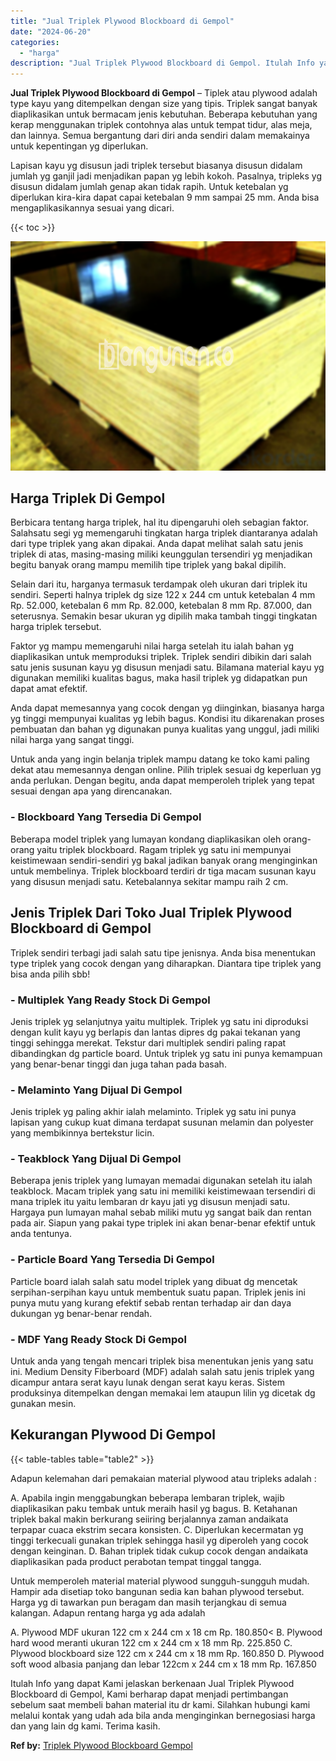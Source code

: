 ```yaml
---
title: "Jual Triplek Plywood Blockboard di Gempol"
date: "2024-06-20"
categories: 
  - "harga"
description: "Jual Triplek Plywood Blockboard di Gempol. Itulah Info yang dapat Kami jelaskan berkenaan Jual Triplek Plywood Blockboard di Gempol, Kami berharap dapat menj..."
---
```


**Jual Triplek Plywood Blockboard di Gempol** – Tiplek atau plywood adalah type kayu yang ditempelkan dengan size yang tipis. Triplek sangat banyak diaplikasikan untuk bermacam jenis kebutuhan. Beberapa kebutuhan yang kerap menggunakan triplek contohnya alas untuk tempat tidur, alas meja, dan lainnya. Semua bergantung dari diri anda sendiri dalam memakainya untuk kepentingan yg diperlukan.

Lapisan kayu yg disusun jadi triplek tersebut biasanya disusun didalam jumlah yg ganjil jadi menjadikan papan yg lebih kokoh. Pasalnya, tripleks yg disusun didalam jumlah genap akan tidak rapih. Untuk ketebalan yg diperlukan kira-kira dapat capai ketebalan 9 mm sampai 25 mm. Anda bisa mengaplikasikannya sesuai yang dicari.

{{< toc >}}

![Jual Triplek Plywood Blockboard di Gempol](/images/jual-triplek-murah-14.png)

## Harga Triplek Di Gempol

Berbicara tentang harga triplek, hal itu dipengaruhi oleh sebagian faktor. Salahsatu segi yg memengaruhi tingkatan harga triplek diantaranya adalah dari type triplek yang akan dipakai. Anda dapat melihat salah satu jenis triplek di atas, masing-masing miliki keunggulan tersendiri yg menjadikan begitu banyak orang mampu memilih tipe triplek yang bakal dipilih.

Selain dari itu, harganya termasuk terdampak oleh ukuran dari triplek itu sendiri. Seperti halnya triplek dg size 122 x 244 cm untuk ketebalan 4 mm Rp. 52.000, ketebalan 6 mm Rp. 82.000, ketebalan 8 mm Rp. 87.000, dan seterusnya. Semakin besar ukuran yg dipilih maka tambah tinggi tingkatan harga triplek tersebut.

Faktor yg mampu memengaruhi nilai harga setelah itu ialah bahan yg diaplikasikan untuk memproduksi triplek. Triplek sendiri dibikin dari salah satu jenis susunan kayu yg disusun menjadi satu. Bilamana material kayu yg digunakan memiliki kualitas bagus, maka hasil triplek yg didapatkan pun dapat amat efektif.

Anda dapat memesannya yang cocok dengan yg diinginkan, biasanya harga yg tinggi mempunyai kualitas yg lebih bagus. Kondisi itu dikarenakan proses pembuatan dan bahan yg digunakan punya kualitas yang unggul, jadi miliki nilai harga yang sangat tinggi.

Untuk anda yang ingin belanja triplek mampu datang ke toko kami paling dekat atau memesannya dengan online. Pilih triplek sesuai dg keperluan yg anda perlukan. Dengan begitu, anda dapat memperoleh triplek yang tepat sesuai dengan apa yang direncanakan.

### \- Blockboard Yang Tersedia Di Gempol

Beberapa model triplek yang lumayan kondang diaplikasikan oleh orang-orang yaitu triplek blockboard. Ragam triplek yg satu ini mempunyai keistimewaan sendiri-sendiri yg bakal jadikan banyak orang menginginkan untuk membelinya. Triplek blockboard terdiri dr tiga macam susunan kayu yang disusun menjadi satu. Ketebalannya sekitar mampu raih 2 cm.

## Jenis Triplek Dari Toko Jual Triplek Plywood Blockboard di Gempol

Triplek sendiri terbagi jadi salah satu tipe jenisnya. Anda bisa menentukan type triplek yang cocok dengan yang diharapkan. Diantara tipe triplek yang bisa anda pilih sbb!

### \- Multiplek Yang Ready Stock Di Gempol

Jenis triplek yg selanjutnya yaitu multiplek. Triplek yg satu ini diproduksi dengan kulit kayu yg berlapis dan lantas dipres dg pakai tekanan yang tinggi sehingga merekat. Tekstur dari multiplek sendiri paling rapat dibandingkan dg particle board. Untuk triplek yg satu ini punya kemampuan yang benar-benar tinggi dan juga tahan pada basah.

### \- Melaminto Yang Dijual Di Gempol

Jenis triplek yg paling akhir ialah melaminto. Triplek yg satu ini punya lapisan yang cukup kuat dimana terdapat susunan melamin dan polyester yang membikinnya bertekstur licin.

### \- Teakblock Yang Dijual Di Gempol

Beberapa jenis triplek yang lumayan memadai digunakan setelah itu ialah teakblock. Macam triplek yang satu ini memiliki keistimewaan tersendiri di mana triplek itu yaitu lembaran dr kayu jati yg disusun menjadi satu. Hargaya pun lumayan mahal sebab miliki mutu yg sangat baik dan rentan pada air. Siapun yang pakai type triplek ini akan benar-benar efektif untuk anda tentunya.

### \- Particle Board Yang Tersedia Di Gempol

Particle board ialah salah satu model triplek yang dibuat dg mencetak serpihan-serpihan kayu untuk membentuk suatu papan. Triplek jenis ini punya mutu yang kurang efektif sebab rentan terhadap air dan daya dukungan yg benar-benar rendah.

### \- MDF Yang Ready Stock Di Gempol

Untuk anda yang tengah mencari triplek bisa menentukan jenis yang satu ini. Medium Density Fiberboard (MDF) adalah salah satu jenis triplek yang dicampur antara serat kayu lunak dengan serat kayu keras. Sistem produksinya ditempelkan dengan memakai lem ataupun lilin yg dicetak dg gunakan mesin.

## Kekurangan Plywood Di Gempol

{{< table-tables table="table2" >}}

Adapun kelemahan dari pemakaian material plywood atau tripleks adalah :

A. Apabila ingin menggabungkan beberapa lembaran triplek, wajib diaplikasikan paku tembak untuk meraih hasil yg bagus. B. Ketahanan triplek bakal makin berkurang seiiring berjalannya zaman andaikata terpapar cuaca ekstrim secara konsisten. C. Diperlukan kecermatan yg tinggi terkecuali gunakan triplek sehingga hasil yg diperoleh yang cocok dengan keinginan. D. Bahan triplek tidak cukup cocok dengan andaikata diaplikasikan pada product perabotan tempat tinggal tangga.

Untuk memperoleh material material plywood sungguh-sungguh mudah. Hampir ada disetiap toko bangunan sedia kan bahan plywood tersebut. Harga yg di tawarkan pun beragam dan masih terjangkau di semua kalangan. Adapun rentang harga yg ada adalah

A. Plywood MDF ukuran 122 cm x 244 cm x 18 cm Rp. 180.850< B. Plywood hard wood meranti ukuran 122 cm x 244 cm x 18 mm Rp. 225.850 C. Plywood blockboard size 122 cm x 244 cm x 18 mm Rp. 160.850 D. Plywood soft wood albasia panjang dan lebar 122cm x 244 cm x 18 mm Rp. 167.850

Itulah Info yang dapat Kami jelaskan berkenaan Jual Triplek Plywood Blockboard di Gempol, Kami berharap dapat menjadi pertimbangan sebelum saat membeli bahan material itu dr kami. Silahkan hubungi kami melalui kontak yang udah ada bila anda menginginkan bernegosiasi harga dan yang lain dg kami. Terima kasih.

**Ref by:** [Triplek Plywood Blockboard Gempol](https://id.wikipedia.org/wiki/Triplek)
